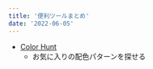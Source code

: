 ```yaml
---
title: '便利ツールまとめ'
date: '2022-06-05'
---
```


- [Color Hunt](https://colorhunt.co/)
  - お気に入りの配色パターンを探せる